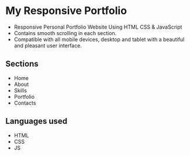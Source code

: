 # My Responsive Portfolio 


- Responsive Personal Portfolio Website Using HTML CSS & JavaScript
- Contains smooth scrolling in each section.
- Compatible with all mobile devices, desktop and tablet with a beautiful and pleasant user interface.
## Sections
- Home
- About 
- Skills
- Portfolio
- Contacts

## Languages used
- HTML
- CSS
- JS
